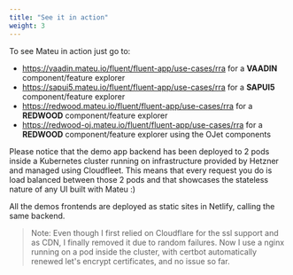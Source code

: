 ```yaml
---
title: "See it in action"
weight: 3
---
```


To see Mateu in action just go to:

- https://vaadin.mateu.io/fluent/fluent-app/use-cases/rra for a **VAADIN** component/feature explorer
- https://sapui5.mateu.io/fluent/fluent-app/use-cases/rra for a **SAPUI5** component/feature explorer
- https://redwood.mateu.io/fluent/fluent-app/use-cases/rra for a **REDWOOD** component/feature explorer
- https://redwood-oj.mateu.io/fluent/fluent-app/use-cases/rra for a **REDWOOD** component/feature explorer using the OJet components

Please notice that the demo app backend has been deployed to 2 pods inside a Kubernetes cluster running on infrastructure 
provided by Hetzner and managed using Cloudfleet. This means that every request you do is load balanced between those 2 
pods and that showcases the stateless nature of any UI built with Mateu :) 

All the demos frontends are deployed as static sites in Netlify, calling the same backend.

> Note: Even though I first relied on Cloudflare for the ssl support and as CDN, I finally removed it due to random 
> failures. Now I use a nginx running on a pod inside the cluster, with certbot automatically renewed let's encrypt 
> certificates, and no issue so far. 
